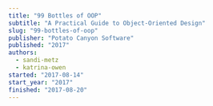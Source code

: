 ```yaml
---
title: "99 Bottles of OOP"
subtitle: "A Practical Guide to Object-Oriented Design"
slug: "99-bottles-of-oop"
publisher: "Potato Canyon Software"
published: "2017"
authors:
  - sandi-metz
  - katrina-owen
started: "2017-08-14"
start_year: "2017"
finished: "2017-08-20"
---
```

